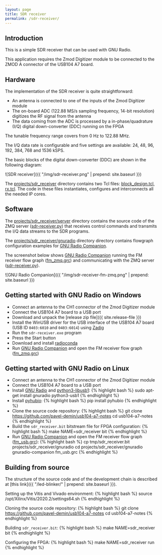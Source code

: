 ```yaml
---
layout: page
title: SDR receiver
permalink: /sdr-receiver/
---
```


Introduction
-----

This is a simple SDR receiver that can be used with GNU Radio.

This application requires the Zmod Digitizer module to be connected to the ZMOD A connector of the USB104 A7 board.

Hardware
-----

The implementation of the SDR receiver is quite straightforward:
- An antenna is connected to one of the inputs of the Zmod Digitizer module
- The on-board ADC (122.88 MS/s sampling frequency, 14-bit resolution) digitizes the RF signal from the antenna
- The data coming from the ADC is processed by a in-phase/quadrature (I/Q) digital down-converter (DDC) running on the FPGA

The tunable frequency range covers from 0 Hz to 122.88 MHz.

The I/Q data rate is configurable and five settings are available: 24, 48, 96, 192, 384, 768 and 1536 kSPS.

The basic blocks of the digital down-converter (DDC) are shown in the following diagram:

![SDR receiver]({{ "/img/sdr-receiver.png" | prepend: site.baseurl }})

The [projects/sdr_receiver](https://github.com/pavel-demin/usb104-a7-notes/tree/master/projects/sdr_receiver) directory contains two Tcl files: [block_design.tcl](https://github.com/pavel-demin/usb104-a7-notes/blob/master/projects/sdr_receiver/block_design.tcl), [rx.tcl](https://github.com/pavel-demin/usb104-a7-notes/blob/master/projects/sdr_receiver/rx.tcl). The code in these files instantiates, configures and interconnects all the needed IP cores.

Software
-----

The [projects/sdr_receiver/server](https://github.com/pavel-demin/usb104-a7-notes/tree/master/projects/sdr_receiver/server) directory contains the source code of the ZMQ server ([sdr-receiver.py](https://github.com/pavel-demin/usb104-a7-notes/blob/master/projects/sdr_receiver/server/sdr-receiver.py)) that receives control commands and transmits the I/Q data streams to the SDR programs.

The [projects/sdr_receiver/gnuradio](https://github.com/pavel-demin/usb104-a7-notes/tree/master/projects/sdr_receiver/gnuradio) directory directory contains flowgraph configuration examples for [GNU Radio Companion](https://wiki.gnuradio.org/index.php/GNURadioCompanion).

The screenshot below shows [GNU Radio Companion](https://wiki.gnuradio.org/index.php/GNURadioCompanion) running the FM receiver flow graph ([fm_zmq.grc](https://github.com/pavel-demin/usb104-a7-notes/tree/master/projects/sdr_receiver/gnuradio/fm_zmq.grc)) and communicating with the ZMQ server ([sdr-receiver.py](https://github.com/pavel-demin/usb104-a7-notes/blob/master/projects/sdr_receiver/server/sdr-receiver.py)).

![GNU Radio Companion]({{ "/img/sdr-receiver-fm-zmq.png" | prepend: site.baseurl }})

Getting started with GNU Radio on Windows
-----

- Connect an antenna to the CH1 connector of the Zmod Digitizer module
- Connect the USB104 A7 board to a USB port
- Download and unpack the [release zip file]({{ site.release-file }})
- Install the WinUSB driver for the USB interface of the USB104 A7 board (USB ID `0403:6010` and `0403:6014`) using [Zadig](https://zadig.akeo.ie)
- Run the `sdr-receiver.exe` program
- Press the Start button
- Download and install [radioconda](https://github.com/ryanvolz/radioconda)
- Run [GNU Radio Companion](https://wiki.gnuradio.org/index.php/GNURadioCompanion) and open the FM receiver flow graph ([fm_zmq.grc](https://github.com/pavel-demin/usb104-a7-notes/tree/master/projects/sdr_receiver/gnuradio/fm_zmq.grc))

Getting started with GNU Radio on Linux
-----

- Connect an antenna to the CH1 connector of the Zmod Digitizer module
- Connect the USB104 A7 board to a USB port
- Install [GNU Radio](http://gnuradio.org) and [python3-libusb1](https://github.com/vpelletier/python-libusb1):
{% highlight bash %}
sudo apt-get install gnuradio python3-usb1
{% endhighlight %}
- Install [pyhubio](https://github.com/pavel-demin/pyhubio):
{% highlight bash %}
pip install pyhubio
{% endhighlight %}
- Clone the source code repository:
{% highlight bash %}
git clone https://github.com/pavel-demin/usb104-a7-notes
cd usb104-a7-notes
{% endhighlight %}
- Build the `sdr_receiver.bit` bitstream file for FPGA configuration:
{% highlight bash %}
make NAME=sdr_receiver bit
{% endhighlight %}
- Run [GNU Radio Companion](https://wiki.gnuradio.org/index.php/GNURadioCompanion) and open the FM receiver flow graph ([fm_usb.grc](https://github.com/pavel-demin/usb104-a7-notes/tree/master/projects/sdr_receiver/gnuradio/fm_usb.grc)):
{% highlight bash %}
cp tmp/sdr_receiver.bit projects/sdr_receiver/gnuradio
cd projects/sdr_receiver/gnuradio
gnuradio-companion fm_usb.grc
{% endhighlight %}


Building from source
-----

The structure of the source code and of the development chain is described at [this link]({{ "/led-blinker/" | prepend: site.baseurl }}).

Setting up the Vitis and Vivado environment:
{% highlight bash %}
source /opt/Xilinx/Vitis/2020.2/settings64.sh
{% endhighlight %}

Cloning the source code repository:
{% highlight bash %}
git clone https://github.com/pavel-demin/usb104-a7-notes
cd usb104-a7-notes
{% endhighlight %}

Building `sdr_receiver.bit`:
{% highlight bash %}
make NAME=sdr_receiver bit
{% endhighlight %}

Configuring the FPGA:
{% highlight bash %}
make NAME=sdr_receiver run
{% endhighlight %}

